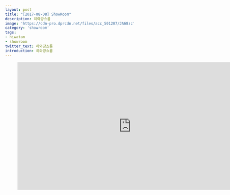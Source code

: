 ```yaml
---
layout: post
title: "[2017-08-08] ShowRoom"
description: 히와땅쇼룸
image: 'https://cdn-pro.dprcdn.net/files/acc_501207/JA68zc'
category: 'showroom'
tags:
- hiwatan
- showroom
twitter_text: 히와땅쇼룸
introduction: 히와땅쇼룸
---
```

<figure class="video_container">
<iframe width="740" height="416" src="https://serviceapi.nmv.naver.com/flash/convertIframeTag.nhn?vid=7CEBB8996285708F383AD534FCAA958E2485&outKey=V1273273520d309220c089d457df2d6eda0b1b75ea310821a6a8c9d457df2d6eda0b1" frameborder="no" scrolling="no"></iframe>
</figure>
